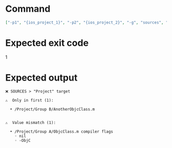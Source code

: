 # Command
```json
["-p1", "{ios_project_1}", "-p2", "{ios_project_2}", "-g", "sources", "-t", "Project", "-v"]
```

# Expected exit code
1

# Expected output
```
❌ SOURCES > "Project" target

⚠️  Only in first (1):

  • /Project/Group B/AnotherObjcClass.m


⚠️  Value mismatch (1):

  • /Project/Group A/ObjcClass.m compiler flags
    ◦ nil
    ◦ -ObjC




```
